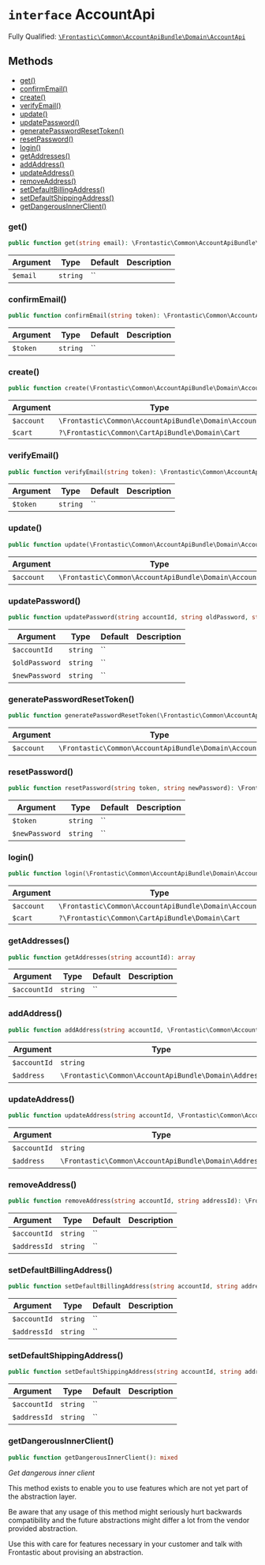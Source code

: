 # `interface`  AccountApi

Fully Qualified: [`\Frontastic\Common\AccountApiBundle\Domain\AccountApi`](../../../../src/php/AccountApiBundle/Domain/AccountApi.php)




## Methods

* [get()](#get)
* [confirmEmail()](#confirmEmail)
* [create()](#create)
* [verifyEmail()](#verifyEmail)
* [update()](#update)
* [updatePassword()](#updatePassword)
* [generatePasswordResetToken()](#generatePasswordResetToken)
* [resetPassword()](#resetPassword)
* [login()](#login)
* [getAddresses()](#getAddresses)
* [addAddress()](#addAddress)
* [updateAddress()](#updateAddress)
* [removeAddress()](#removeAddress)
* [setDefaultBillingAddress()](#setDefaultBillingAddress)
* [setDefaultShippingAddress()](#setDefaultShippingAddress)
* [getDangerousInnerClient()](#getDangerousInnerClient)


### get()


```php
public function get(string email): \Frontastic\Common\AccountApiBundle\Domain\Account
```






Argument|Type|Default|Description
--------|----|-------|-----------
`$email`|`string`|``|

### confirmEmail()


```php
public function confirmEmail(string token): \Frontastic\Common\AccountApiBundle\Domain\Account
```






Argument|Type|Default|Description
--------|----|-------|-----------
`$token`|`string`|``|

### create()


```php
public function create(\Frontastic\Common\AccountApiBundle\Domain\Account account, ?\Frontastic\Common\CartApiBundle\Domain\Cart cart = null): \Frontastic\Common\AccountApiBundle\Domain\Account
```






Argument|Type|Default|Description
--------|----|-------|-----------
`$account`|`\Frontastic\Common\AccountApiBundle\Domain\Account`|``|
`$cart`|`?\Frontastic\Common\CartApiBundle\Domain\Cart`|`null`|

### verifyEmail()


```php
public function verifyEmail(string token): \Frontastic\Common\AccountApiBundle\Domain\Account
```






Argument|Type|Default|Description
--------|----|-------|-----------
`$token`|`string`|``|

### update()


```php
public function update(\Frontastic\Common\AccountApiBundle\Domain\Account account): \Frontastic\Common\AccountApiBundle\Domain\Account
```






Argument|Type|Default|Description
--------|----|-------|-----------
`$account`|`\Frontastic\Common\AccountApiBundle\Domain\Account`|``|

### updatePassword()


```php
public function updatePassword(string accountId, string oldPassword, string newPassword): \Frontastic\Common\AccountApiBundle\Domain\Account
```






Argument|Type|Default|Description
--------|----|-------|-----------
`$accountId`|`string`|``|
`$oldPassword`|`string`|``|
`$newPassword`|`string`|``|

### generatePasswordResetToken()


```php
public function generatePasswordResetToken(\Frontastic\Common\AccountApiBundle\Domain\Account account): \Frontastic\Common\AccountApiBundle\Domain\Account
```






Argument|Type|Default|Description
--------|----|-------|-----------
`$account`|`\Frontastic\Common\AccountApiBundle\Domain\Account`|``|

### resetPassword()


```php
public function resetPassword(string token, string newPassword): \Frontastic\Common\AccountApiBundle\Domain\Account
```






Argument|Type|Default|Description
--------|----|-------|-----------
`$token`|`string`|``|
`$newPassword`|`string`|``|

### login()


```php
public function login(\Frontastic\Common\AccountApiBundle\Domain\Account account, ?\Frontastic\Common\CartApiBundle\Domain\Cart cart = null): bool
```






Argument|Type|Default|Description
--------|----|-------|-----------
`$account`|`\Frontastic\Common\AccountApiBundle\Domain\Account`|``|
`$cart`|`?\Frontastic\Common\CartApiBundle\Domain\Cart`|`null`|

### getAddresses()


```php
public function getAddresses(string accountId): array
```






Argument|Type|Default|Description
--------|----|-------|-----------
`$accountId`|`string`|``|

### addAddress()


```php
public function addAddress(string accountId, \Frontastic\Common\AccountApiBundle\Domain\Address address): \Frontastic\Common\AccountApiBundle\Domain\Account
```






Argument|Type|Default|Description
--------|----|-------|-----------
`$accountId`|`string`|``|
`$address`|`\Frontastic\Common\AccountApiBundle\Domain\Address`|``|

### updateAddress()


```php
public function updateAddress(string accountId, \Frontastic\Common\AccountApiBundle\Domain\Address address): \Frontastic\Common\AccountApiBundle\Domain\Account
```






Argument|Type|Default|Description
--------|----|-------|-----------
`$accountId`|`string`|``|
`$address`|`\Frontastic\Common\AccountApiBundle\Domain\Address`|``|

### removeAddress()


```php
public function removeAddress(string accountId, string addressId): \Frontastic\Common\AccountApiBundle\Domain\Account
```






Argument|Type|Default|Description
--------|----|-------|-----------
`$accountId`|`string`|``|
`$addressId`|`string`|``|

### setDefaultBillingAddress()


```php
public function setDefaultBillingAddress(string accountId, string addressId): \Frontastic\Common\AccountApiBundle\Domain\Account
```






Argument|Type|Default|Description
--------|----|-------|-----------
`$accountId`|`string`|``|
`$addressId`|`string`|``|

### setDefaultShippingAddress()


```php
public function setDefaultShippingAddress(string accountId, string addressId): \Frontastic\Common\AccountApiBundle\Domain\Account
```






Argument|Type|Default|Description
--------|----|-------|-----------
`$accountId`|`string`|``|
`$addressId`|`string`|``|

### getDangerousInnerClient()


```php
public function getDangerousInnerClient(): mixed
```


*Get *dangerous* inner client*

This method exists to enable you to use features which are not yet part
of the abstraction layer.

Be aware that any usage of this method might seriously hurt backwards
compatibility and the future abstractions might differ a lot from the
vendor provided abstraction.

Use this with care for features necessary in your customer and talk with
Frontastic about provising an abstraction.


